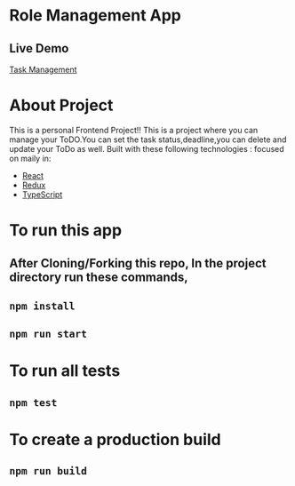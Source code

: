 # Role Management App

## Live Demo

[Task Management](https://mytask-management.netlify.app/)

# About Project

This is a personal Frontend Project!!
This is a project where you can manage your ToDO.You can set the task status,deadline,you can delete and update your ToDo as well.
Built with these following technologies :
focused on maily in:
- [React](https://facebook.github.io/react/)
- [Redux](http://redux.js.org/)
- [TypeScript](https://www.typescriptlang.org/)

# To run this app

## After Cloning/Forking this repo, In the project directory run these commands,

## `npm install`

## `npm run start`

# To run all tests

## `npm test`

# To create a production build

## `npm run build`
